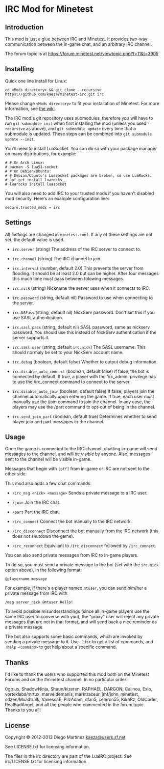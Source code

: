 IRC Mod for Minetest
====================

Introduction
------------
This mod is just a glue between IRC and Minetest. It provides two-way
 communication between the in-game chat, and an arbitrary IRC channel.

The forum topic is at https://forum.minetest.net/viewtopic.php?f=11&t=3905


Installing
----------

Quick one line install for Linux:

	cd <Mods directory> && git clone --recursive https://github.com/kaeza/minetest-irc.git irc

Please change `<Mods directory>` to fit your installation of Minetest.
For more information, see [the wiki](http://wiki.minetest.net/Installing_mods).

The IRC mod's git repository uses submodules, therefore you will have to run
`git submodule init` when first installing the mod (unless you used
`--recursive` as above), and `git submodule update` every time that a submodule
is updated.  These steps can be combined into `git submodule update --init`.

You'll need to install LuaSocket.  You can do so with your package manager on
many distributions, for example:

	# # On Arch Linux:
	# pacman -S lua51-socket
	# # On Debian/Ubuntu:
	# # Debian/Ubuntu's LuaSocket packages are broken, so use LuaRocks.
	# apt-get install luarocks
	# luarocks install luasocket

You will also need to add IRC to your trusted mods if you haven't disabled mod
security.  Here's an example configuration line:

	secure.trusted_mods = irc


Settings
--------
All settings are changed in `minetest.conf`. If any of these settings
are not set, the default value is used.

  * `irc.server` (string)
	The address of the IRC server to connect to.

  * `irc.channel` (string)
	The IRC channel to join.

  * `irc.interval` (number, default 2.0)
	This prevents the server from flooding. It should be at
	least 2.0 but can be higher. After four messages this much
	time must pass between folowing messages.

  * `irc.nick` (string)
	Nickname the server uses when it connects to IRC.

  * `irc.password` (string, default nil)
	Password to use when connecting to the server.

  * `irc.NSPass` (string, default nil)
	NickServ password.  Don't set this if you use SASL authentication.

  * `irc.sasl.pass` (string, default nil)
	SASL password, same as nickserv password.
	You should use this instead of NickServ authentication
	if the server supports it.

  * `irc.sasl.user` (string, default `irc.nick`)
	The SASL username.  This should normaly be set to your NickServ account name.

  * `irc.debug` (boolean, default false)
	Whether to output debug information.

  * `irc.disable_auto_connect` (boolean, default false)
	If false, the bot is connected by default. If true, a player with
	the 'irc_admin' privilege has to use the /irc_connect command to
	connect to the server.

  * `irc.disable_auto_join` (boolean, default false)
	If false, players join the channel automatically upon entering the
	game. If true, each user must manually use the /join command to
	join the channel. In any case, the players may use the /part
	command to opt-out of being in the channel.

  * `irc.send_join_part` (boolean, default true)
	Determines whether to send player join and part messages to the channel.

Usage
-----

Once the game is connected to the IRC channel, chatting in-game will send
messages to the channel, and will be visible by anyone.  Also, messages sent
to the channel will be visible in-game.

Messages that begin with `[off]` from in-game or IRC are not sent to the other side.

This mod also adds a few chat commands:

  * `/irc_msg <nick> <message>`
	Sends a private message to a IRC user.

  * `/join`
	Join the IRC chat.

  * `/part`
	Part the IRC chat.

  * `/irc_connect`
	Connect the bot manually to the IRC network.

  * `/irc_disconnect`
	Disconnect the bot manually from the IRC network (this does not
	shutdown the game).

  * `/irc_reconnect`
	Equivilant to `/irc_disconnect` followed by `/irc_connect`.

You can also send private messages from IRC to in-game players.

To do so, you must send a private message to the bot (set with
the `irc.nick` option above), in the following format:

	@playername message

For example, if there's a player named `mtuser`, you can send him/her
a private message from IRC with:

	/msg server_nick @mtuser Hello!

To avoid possible misunderstandings (since all in-game players use the
same IRC user to converse with you), the "proxy" user will reject any
private messages that are not in that format, and will send back a
nice reminder as a private message.

The bot also supports some basic commands, which are invoked by sending
a private message to it. Use `!list` to get a list of commands, and
`!help <command>` to get help about a specific command.


Thanks
------

I'd like to thank the users who supported this mod both on the Minetest
Forums and on the #minetest channel. In no particular order:

0gb.us, ShadowNinja, Shaun/kizeren, RAPHAEL, DARGON, Calinou, Exio,
vortexlabs/mrtux, marveidemanis, marktraceur, jmf/john\_minetest,
sdzen/Muadtralk, VanessaE, PilzAdam, sfan5, celeron55, KikaRz,
OldCoder, RealBadAngel, and all the people who commented in the
forum topic. Thanks to you all!


License
-------

Copyright © 2012-2013 Diego Martínez <kaeza@users.sf.net>

See LICENSE.txt for licensing information.

The files in the irc directory are part of the LuaIRC project.
See irc/LICENSE.txt for licensing information.

